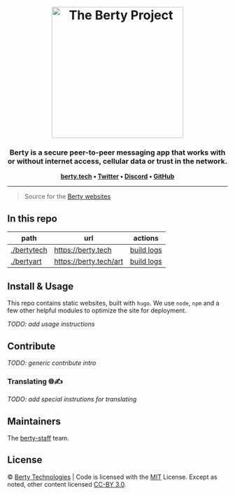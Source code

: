<h1 align="center">
  <br>
  <img src="https://berty.tech/img/berty.svg" alt="The Berty Project" height="300px">
  <br>
</h1>

<h3 align="center">Berty is a secure peer-to-peer messaging app that works with or without internet access, cellular data or trust in the network.</h3>

<p align="center"><b>
    <a href="https://berty.tech">berty.tech</a> •
    <a href="https://twitter.com/berty">Twitter</a> •
    <a href="https://crpt.fyi/berty-discord">Discord</a> •
    <a href="https://github.com/berty">GitHub</a>
</b></p>

---

> Source for the [Berty websites](https://berty.tech)

## In this repo

| path                       | url                    | actions                                                       |
| -------------------------- | ---------------------- | ------------------------------------------------------------- |
| [./bertytech](./bertytech) | https://berty.tech     | [build logs](https://app.netlify.com/sites/bertytech/deploys) |
| [./bertyart](./bertyart)   | https://berty.tech/art | [build logs](https://app.netlify.com/sites/bertyart/deploys)  |

## Install & Usage

This repo contains static websites, built with `hugo`. We use `node`, `npm` and a few other helpful modules to optimize the site for deployment.

_TODO: add usage instructions_

## Contribute

_TODO: generic contribute intro_

### Translating 🌐✍️

_TODO: add special instrutions for translating_

## Maintainers

The [berty-staff](https://github.com/orgs/berty/teams/staff) team.

## License

© [Berty Technologies](https://berty.tech) | Code is licensed with the [MIT](./LICENSE) License. Except as noted, other content licensed [CC-BY 3.0](https://creativecommons.org/licenses/by/3.0/us/).
